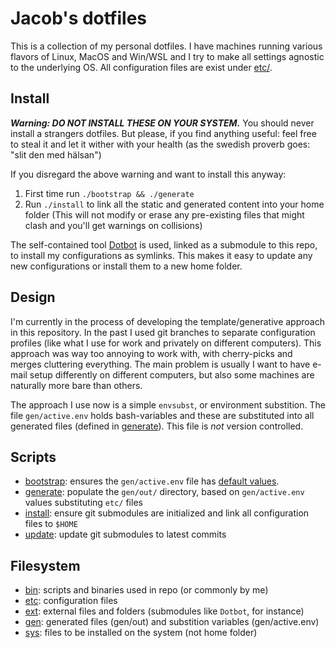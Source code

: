 # Jacob's dotfiles
This is a collection of my personal dotfiles. I have machines running various flavors of Linux, MacOS and Win/WSL
and I try to make all settings agnostic to the underlying OS. All configuration files are exist under [etc/](env).

## Install
***Warning: DO NOT INSTALL THESE ON YOUR SYSTEM.*** You should never install a strangers dotfiles. But please, if you
find anything useful: feel free to steal it and let it wither with your health (as the swedish proverb goes:
"slit den med hälsan")

If you disregard the above warning and want to install this anyway:
1. First time run `./bootstrap && ./generate`
2. Run `./install` to link all the static and generated content into your home folder
   (This will not modify or erase any pre-existing files that might clash and you'll get warnings on collisions)

The self-contained tool [Dotbot](https://github.com/anishathalye/dotbot) is used, linked as a submodule to this repo,
to install my configurations as symlinks. This makes it easy to update any new configurations or install them to a
new home folder.

## Design
I'm currently in the process of developing the template/generative approach in this repository. In the past I used
git branches to separate configuration profiles (like what I use for work and privately on different computers).
This approach was way too annoying to work with, with cherry-picks and merges cluttering everything. The main problem
is usually I want to have e-mail setup differently on different computers, but also some machines are naturally more
bare than others.

The approach I use now is a simple `envsubst`, or environment substition. The file `gen/active.env` holds
bash-variables and these are substituted into all generated files (defined in [generate](generate)). This file is
*not* version controlled.

## Scripts
* [bootstrap](bootstrap): ensures the `gen/active.env` file has [default values](gen/default.env).
* [generate](generate): populate the `gen/out/` directory, based on `gen/active.env` values substituting `etc/` files
* [install](install): ensure git submodules are initialized and link all configuration files to `$HOME`
* [update](update): update git submodules to latest commits

## Filesystem
* [bin](bin): scripts and binaries used in repo (or commonly by me)
* [etc](etc): configuration files
* [ext](ext): external files and folders (submodules like `Dotbot`, for instance)
* [gen](gen): generated files (gen/out) and substition variables (gen/active.env)
* [sys](sys): files to be installed on the system (not home folder)
